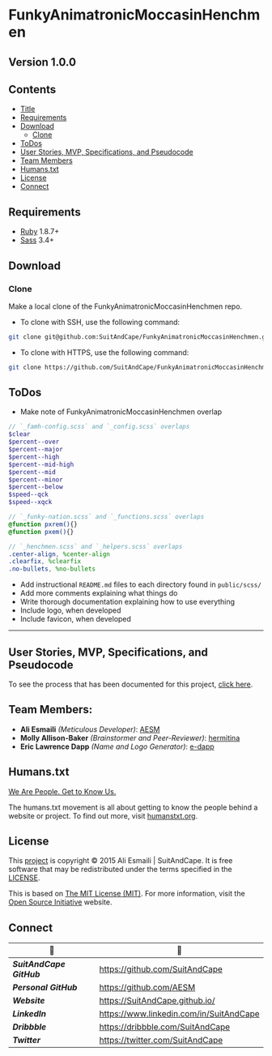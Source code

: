 <!-- README.md -->

FunkyAnimatronicMoccasinHenchmen
==========================================================================

## Version 1.0.0

## Contents

- [Title](#funkyanimatronicmoccasinhenchmen)
- [Requirements](#requirements)
- [Download](#download)
  + [Clone](#clone)
- [ToDos](#todos)
- [User Stories, MVP, Specifications, and Pseudocode](#user-stories-mvp-specifications-and-pseudocode)
- [Team Members](#team-members)
- [Humans.txt](#humanstxt)
- [License](#license)
- [Connect](#connect)

## Requirements

- [Ruby](https://www.ruby-lang.org/en/) 1.8.7+
- [Sass](https://github.com/sass/sass) 3.4+

## Download

### Clone
Make a local clone of the FunkyAnimatronicMoccasinHenchmen repo.

- To clone with SSH, use the following command:

``` sh
git clone git@github.com:SuitAndCape/FunkyAnimatronicMoccasinHenchmen.git
```

- To clone with HTTPS, use the following command:

``` sh
git clone https://github.com/SuitAndCape/FunkyAnimatronicMoccasinHenchmen.git
```

## ToDos

- Make note of FunkyAnimatronicMoccasinHenchmen overlap

``` scss
// `_famh-config.scss` and `_config.scss` overlaps
$clear
$percent--over
$percent--major
$percent--high
$percent--mid-high
$percent--mid
$percent--minor
$percent--below
$speed--qck
$speed--xqck
```

``` scss
// `_funky-nation.scss` and `_functions.scss` overlaps
@function pxrem(){}
@function pxem(){}
```

``` scss
// `_henchmen.scss` and `_helpers.scss` overlaps
.center-align, %center-align
.clearfix, %clearfix
.no-bullets, %no-bullets
```

- Add instructional `README.md` files to each directory found in `public/scss/`
- Add more comments explaining what things do
- Write thorough documentation explaining how to use everything
- Include logo, when developed
- Include favicon, when developed

--------------------------------------------------------------------------

## User Stories, MVP, Specifications, and Pseudocode

To see the process that has been documented for this project, [click here](https://github.com/SuitAndCape/FunkyAnimatronicMoccasinHenchmen/blob/master/SMSP.md).

## Team Members:

- **Ali Esmaili** _(Meticulous Developer)_: [AESM](https://github.com/AESM)
- **Molly Allison-Baker** _(Brainstormer and Peer-Reviewer)_: [hermitina](https://github.com/hermitina)
- **Eric Lawrence Dapp** _(Name and Logo Generator)_: [e-dapp](https://github.com/e-dapp)

## Humans.txt

[We Are People.  Get to Know Us.](https://github.com/SuitAndCape/FunkyAnimatronicMoccasinHenchmen/blob/master/humans.txt)

The humans.txt movement is all about getting to know the people behind a website or project.  To find out more, visit [humanstxt.org](http://humanstxt.org/).

## License

This [project](#funkyanimatronicmoccasinhenchmen) is copyright © 2015 Ali Esmaili | SuitAndCape.  It is free software that may be redistributed under the terms specified in the [LICENSE](https://github.com/SuitAndCape/FunkyAnimatronicMoccasinHenchmen/blob/master/LICENSE).

This is based on [The MIT License (MIT)](http://opensource.org/licenses/MIT).  For more information, visit the [Open Source Initiative](http://opensource.org/) website.

## Connect

|              :tophat:             |              :rocket:             |
| --------------------------------- | --------------------------------- |
**_SuitAndCape GitHub_** | https://github.com/SuitAndCape
**_Personal GitHub_**    | https://github.com/AESM
**_Website_**            | https://SuitAndCape.github.io/
**_LinkedIn_**           | https://www.linkedin.com/in/SuitAndCape
**_Dribbble_**           | https://dribbble.com/SuitAndCape
**_Twitter_**            | https://twitter.com/SuitAndCape
